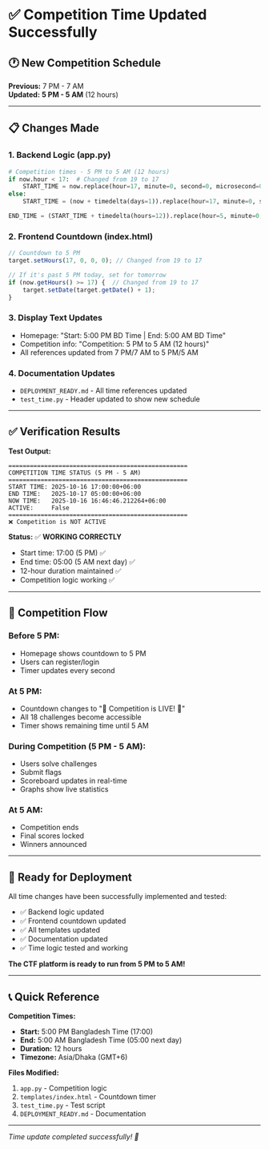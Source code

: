 # ✅ Competition Time Updated Successfully

## 🕐 New Competition Schedule

**Previous:** 7 PM - 7 AM  
**Updated:** **5 PM - 5 AM** (12 hours)

---

## 📋 Changes Made

### 1. **Backend Logic (app.py)**
```python
# Competition times - 5 PM to 5 AM (12 hours)
if now.hour < 17:  # Changed from 19 to 17
    START_TIME = now.replace(hour=17, minute=0, second=0, microsecond=0)
else:
    START_TIME = (now + timedelta(days=1)).replace(hour=17, minute=0, second=0, microsecond=0)

END_TIME = (START_TIME + timedelta(hours=12)).replace(hour=5, minute=0, second=0, microsecond=0)
```

### 2. **Frontend Countdown (index.html)**
```javascript
// Countdown to 5 PM
target.setHours(17, 0, 0, 0); // Changed from 19 to 17

// If it's past 5 PM today, set for tomorrow
if (now.getHours() >= 17) {  // Changed from 19 to 17
    target.setDate(target.getDate() + 1);
}
```

### 3. **Display Text Updates**
- Homepage: "Start: 5:00 PM BD Time | End: 5:00 AM BD Time"
- Competition info: "Competition: 5 PM to 5 AM (12 hours)"
- All references updated from 7 PM/7 AM to 5 PM/5 AM

### 4. **Documentation Updates**
- `DEPLOYMENT_READY.md` - All time references updated
- `test_time.py` - Header updated to show new schedule

---

## ✅ Verification Results

**Test Output:**
```
==================================================
COMPETITION TIME STATUS (5 PM - 5 AM)
==================================================
START TIME: 2025-10-16 17:00:00+06:00
END TIME:   2025-10-17 05:00:00+06:00
NOW TIME:   2025-10-16 16:46:46.212264+06:00
ACTIVE:     False
==================================================
❌ Competition is NOT ACTIVE
```

**Status:** ✅ **WORKING CORRECTLY**

- Start time: 17:00 (5 PM) ✅
- End time: 05:00 (5 AM next day) ✅
- 12-hour duration maintained ✅
- Competition logic working ✅

---

## 🎯 Competition Flow

### **Before 5 PM:**
- Homepage shows countdown to 5 PM
- Users can register/login
- Timer updates every second

### **At 5 PM:**
- Countdown changes to "🚀 Competition is LIVE! 🚀"
- All 18 challenges become accessible
- Timer shows remaining time until 5 AM

### **During Competition (5 PM - 5 AM):**
- Users solve challenges
- Submit flags
- Scoreboard updates in real-time
- Graphs show live statistics

### **At 5 AM:**
- Competition ends
- Final scores locked
- Winners announced

---

## 🚀 Ready for Deployment

All time changes have been successfully implemented and tested:

- ✅ Backend logic updated
- ✅ Frontend countdown updated  
- ✅ All templates updated
- ✅ Documentation updated
- ✅ Time logic tested and working

**The CTF platform is ready to run from 5 PM to 5 AM!**

---

## 📞 Quick Reference

**Competition Times:**
- **Start:** 5:00 PM Bangladesh Time (17:00)
- **End:** 5:00 AM Bangladesh Time (05:00 next day)
- **Duration:** 12 hours
- **Timezone:** Asia/Dhaka (GMT+6)

**Files Modified:**
1. `app.py` - Competition logic
2. `templates/index.html` - Countdown timer
3. `test_time.py` - Test script
4. `DEPLOYMENT_READY.md` - Documentation

---

*Time update completed successfully! 🎯*
